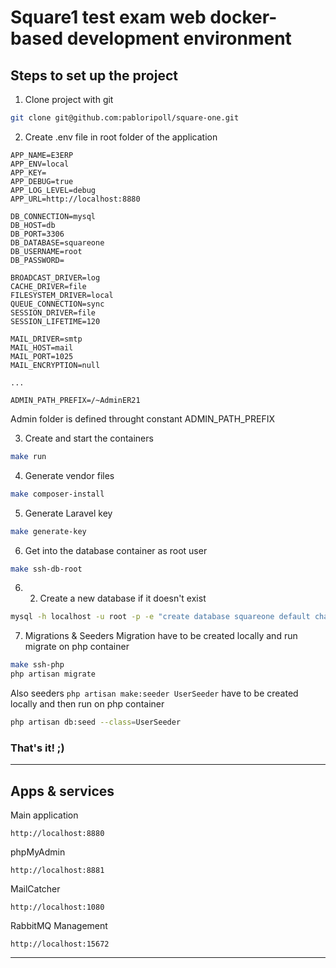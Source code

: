 # Square1 test exam web docker-based development environment

## **Steps to set up the project**

1. Clone project with git

```bash
git clone git@github.com:pabloripoll/square-one.git
```

2. Create .env file in root folder of the application

```
APP_NAME=E3ERP
APP_ENV=local
APP_KEY=
APP_DEBUG=true
APP_LOG_LEVEL=debug
APP_URL=http://localhost:8880

DB_CONNECTION=mysql
DB_HOST=db
DB_PORT=3306
DB_DATABASE=squareone
DB_USERNAME=root
DB_PASSWORD=

BROADCAST_DRIVER=log
CACHE_DRIVER=file
FILESYSTEM_DRIVER=local
QUEUE_CONNECTION=sync
SESSION_DRIVER=file
SESSION_LIFETIME=120

MAIL_DRIVER=smtp
MAIL_HOST=mail
MAIL_PORT=1025
MAIL_ENCRYPTION=null

...

ADMIN_PATH_PREFIX=/~AdminER21
```
Admin folder is defined throught constant ADMIN_PATH_PREFIX

3. Create and start the containers
```bash
make run
```

4. Generate vendor files
```bash
make composer-install
```

5. Generate Laravel key
```bash
make generate-key
```

6. Get into the database container as root user
```bash
make ssh-db-root
```

6. 2. Create a new database if it doesn't exist
```bash
mysql -h localhost -u root -p -e "create database squareone default character set utf8 collate utf8_unicode_ci;"
```

7. Migrations & Seeders
Migration have to be created locally and run migrate on php container
```bash
make ssh-php
php artisan migrate
```
Also seeders `php artisan make:seeder UserSeeder` have to be created locally and then run on php container
```bash
php artisan db:seed --class=UserSeeder
```

### That's it! ;)

---

## **Apps & services**

Main application
```
http://localhost:8880
```

phpMyAdmin
```
http://localhost:8881
```

MailCatcher
```
http://localhost:1080
```

RabbitMQ Management
```
http://localhost:15672
```

---
